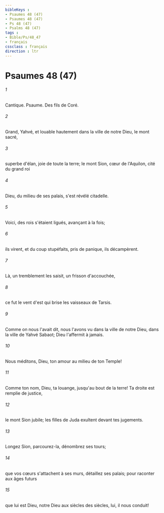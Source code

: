 ```yaml
---
bibleKeys : 
- Psaumes 48 (47)
- Psaumes 48 (47)
- Ps 48 (47)
- Psalms 48 (47)
tags : 
- Bible/Ps/48_47
- français
cssclass : français
direction : ltr
---
```


# Psaumes 48 (47)

###### 1
Cantique. Psaume. Des fils de Coré.
###### 2
Grand, Yahvé, et louable hautement dans la ville de notre Dieu, le mont sacré,
###### 3
superbe d'élan, joie de toute la terre; le mont Sion, cœur de l'Aquilon, cité du grand roi
###### 4
Dieu, du milieu de ses palais, s'est révélé citadelle.
###### 5
Voici, des rois s'étaient ligués, avançant à la fois;
###### 6
ils virent, et du coup stupéfaits, pris de panique, ils décampèrent.
###### 7
Là, un tremblement les saisit, un frisson d'accouchée,
###### 8
ce fut le vent d'est qui brise les vaisseaux de Tarsis.
###### 9
Comme on nous l'avait dit, nous l'avons vu dans la ville de notre Dieu, dans la ville de Yahvé Sabaot; Dieu l'affermit à jamais.
###### 10
Nous méditons, Dieu, ton amour au milieu de ton Temple!
###### 11
Comme ton nom, Dieu, ta louange, jusqu'au bout de la terre! Ta droite est remplie de justice,
###### 12
le mont Sion jubile; les filles de Juda exultent devant tes jugements.
###### 13
Longez Sion, parcourez-la, dénombrez ses tours;
###### 14
que vos cœurs s'attachent à ses murs, détaillez ses palais; pour raconter aux âges futurs
###### 15
que lui est Dieu, notre Dieu aux siècles des siècles, lui, il nous conduit!
